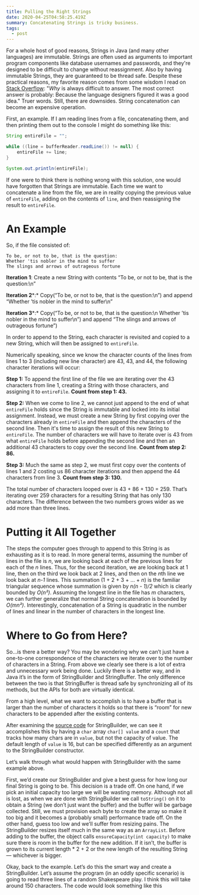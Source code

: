 ```yaml
---
title: Pulling the Right Strings
date: 2020-04-25T04:58:25.419Z
summary: Concatenating Strings is tricky business.
tags:
  - post
---
```

For a whole host of good reasons, Strings in Java (and many other languages) are immutable. Strings are often used as arguments to important program components like database usernames and passwords, and they're designed to be difficult to change without reassignment. Also by having immutable Strings, they are guaranteed to be thread safe. Despite these practical reasons, my favorite reason comes from some wisdom I read on [Stack Overflow](https://stackoverflow.com/questions/22397861/why-is-string-immutable-in-java#comment34052636_22397861): "*Why* is always difficult to answer. The most correct answer is probably: Because the language designers figured it was a good idea." Truer words. Still, there are downsides. String concatenation can become an expensive operation.

First, an example. If I am reading lines from a file, concatenating them, and then printing them out to the console I might do something like this:

```java
String entireFile = "";

while ((line = bufferReader.readLine()) != null) {
    entireFile += line;
}

System.out.println(entireFile);
```

If one were to think there is nothing wrong with this solution, one would have forgotten that Strings are immutable. Each time we want to concatenate a line from the file, we are in reality copying the previous value of `entireFile`, adding on the contents of `line`, and then reassigning the result to `entireFile`.

# An Example

So, if the file consisted of:

```
To be, or not to be, that is the question: 
Whether 'tis nobler in the mind to suffer
The slings and arrows of outrageous fortune
```

**Iteration 1**: Create a new String with contents “To be, or not to be, that is the question:\n”

**Iteration 2***:* Copy(“To be, or not to be, that is the question:\n”) and append “Whether ’tis nobler in the mind to suffer\n”

**Iteration 3***:* Copy(“To be, or not to be, that is the question:\n Whether ’tis nobler in the mind to suffer\n”) and append “The slings and arrows of outrageous fortune”)

In order to append to the String, each character is revisited and copied to a new String, which will then be assigned to `entireFile`.

Numerically speaking, since we know the character counts of the lines from lines 1 to 3 (including new line character) are 43, 43, and 44, the following character iterations will occur: 

**Step 1:** To append the first line of the file we are iterating over the 43 characters from line 1, creating a String with those characters, and assigning it to `entireFile`. **Count from step 1: 43.**

**Step 2:** When we come to line 2, we cannot just append to the end of what `entireFile` holds since the String is immutable and locked into its initial assignment. Instead, we must create a new String by first copying over the characters already in `entireFile` and then append the characters of the second line. Then it's time to assign the result of this new String to `entireFile`. The number of characters we will have to iterate over is 43 from what `entireFile` holds before appending the second line and then an additional 43 characters to copy over the second line. **Count from step 2: 86.**

**Step 3:** Much the same as step 2, we must first copy over the contents of lines 1 and 2 costing us 86 character iterations and then append the 44 characters from line 3. **Count from step 3: 130.**

The total number of characters looped over is 43 + 86 + 130 = 259. That’s iterating over 259 characters for a resulting String that has only 130 characters. The difference between the two numbers grows wider as we add more than three lines.

# Putting it All Together

The steps the computer goes through to append to this String is as exhausting as it is to read. In more general terms, assuming the number of lines in the file is *n*, we are looking back at each of the previous lines for each of the *n* lines. Thus, for the second iteration, we are looking back at 1 line, then on the third we look back at 2 lines, and then on the *n*th line we look back at *n-1* lines. This summation (1 + 2 + 3 + … + *n*) is the familiar triangular sequence whose summation is given by *n(n - 1)/2* which is clearly bounded by *O(n²)*. Assuming the longest line in the file has *m* characters, we can further generalize that normal String concatenation is bounded by *O(mn²)*. Interestingly, concatenation of a String is quadratic in the number of lines and linear in the number of characters in the longest line.

# Where to Go from Here?

So…is there a better way? You may be wondering why we can’t just have a one-to-one correspondence of the characters we iterate over to the number of characters in a String. From above we clearly see there is a lot of extra and unnecessary work being done. Luckily there is a better way, and in Java it’s in the form of StringBuilder and StringBuffer. The only difference between the two is that StringBuffer is thread safe by synchronizing all of its methods, but the APIs for both are virtually identical.

From a high level, what we want to accomplish is to have a buffer that is larger than the number of characters it holds so that there is “room” for new characters to be appended after the existing contents.

After examining the [source code](http://developer.classpath.org/doc/java/lang/StringBuilder-source.html) for StringBuilder, we can see it accomplishes this by having a `char` array `char[] value` and a `count` that tracks how many chars are in `value`, but not the capacity of value. The default length of `value` is 16, but can be specified differently as an argument to the StringBuilder constructor.

Let’s walk through what would happen with StringBuilder with the same example above.

First, we’d create our StringBuilder and give a best guess for how long our final String is going to be. This decision is a trade off. On one hand, if we pick an initial capacity too large we will be wasting memory. Although not all is lost, as when we are done with StringBuilder we call `toString()` on it to obtain a String (we don’t just want the buffer) and the buffer will be garbage collected. Still, we must provision each byte to create the array so make it too big and it becomes a (probably small) performance trade off. On the other hand, guess too low and we’ll suffer from resizing pains. The StringBuilder resizes itself much in the same way as an `ArrayList`. Before adding to the buffer, the object calls `ensureCapacity(int capacity)` to make sure there is room in the buffer for the new addition. If it isn’t, the buffer is grown to its current length * 2 + 2 or the new length of the resulting String — whichever is bigger.

Okay, back to the example. Let’s do this the smart way and create a StringBuilder. Let’s assume the program (in an oddly specific scenario) is going to read three lines of a random Shakespeare play. I think this will take around 150 characters. The code would look something like this
